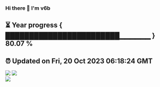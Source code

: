 ### Hi there 👋  I'm v6b  
⏳ Year progress { ████████████████████████▁▁▁▁▁▁ } 80.07 %
---
⏰ Updated on Fri, 20 Oct 2023 06:18:24 GMT
---
![](https://github-readme-stats.vercel.app/api?username=v6b&bg_color=30,e96443,904e95&title_color=fff&text_color=fff&layout=compact)
![](https://github-readme-stats.vercel.app/api/top-langs/?username=v6b&layout=compact&bg_color=30,e96443,904e95&title_color=fff&text_color=fff)  
![](https://gcore.jsdelivr.net/gh/v6b/v6b@main/assets/github-contribution-grid-snake.svg)

